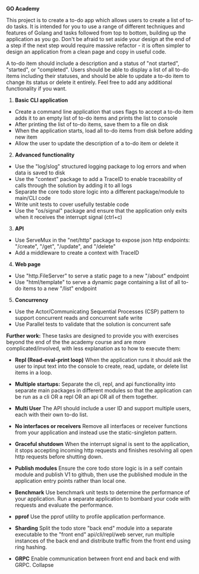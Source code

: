 **GO Academy**

This project is to create a to-do app which allows users to create a list of to-do tasks. It is intended for you to use a range of different techniques and features of Golang and tasks followed from top to bottom, building up the application as you go. Don't be afraid to set aside your design at the end of a step if the next step would require massive refactor - it is often simpler to design an application from a clean page and copy in useful code.

A to-do item should include a description and a status of "not started", "started", or "completed". Users should be able to display a list of all to-do items including their statuses, and should be able to update a to-do item to change its status or delete it entirely. Feel free to add any additional functionality if you want.


1) **Basic CLI application**
- Create a command line application that uses flags to accept a to-do item adds it to an empty list of to-do items and prints the list to console
- After printing the list of to-do items, save them to a file on disk
- When the application starts, load all to-do items from disk before adding new item
- Allow the user to update the description of a to-do item or delete it
2) **Advanced functionality**
- Use the "log/slog" structured logging package to log errors and when data is saved to disk
- Use the "context" package to add a TraceID to enable traceability of calls through the solution by adding it to all logs
- Separate the core todo store logic into a different package/module to main/CLI code
- Write unit tests to cover usefully testable code
- Use the "os/signal" package and ensure that the application only exits when it receives the interrupt signal (ctrl+c)
3) **API**
- Use ServeMux in the "net/http" package to expose json http endpoints: "/create", "/get", "/update", and "/delete"
- Add a middleware to create a context with TraceID
4) **Web page**
- Use "http.FileServer" to serve a static page to a new "/about" endpoint
- Use "html/template" to serve a dynamic page containing a list of all to-do items to a new "/list" endpoint
5) **Concurrency**
- Use the Actor/Communicating Sequential Processes (CSP) pattern to support concurrent reads and concurrent safe write
- Use Parallel tests to validate that the solution is concurrent safe

**Further work:**
These tasks are designed to provide you with exercises beyond the end of the the academy course and are more complicated/involved, with less explanation as to how to execute them:

- **Repl (Read-eval-print loop)**
  When the application runs it should ask the user to input text into the console to create, read, update, or delete list items in a loop.

- **Multiple startups:**
  Separate the cli, repl, and api functionality into separate main packages in different modules so that the application can be run as a cli OR a repl OR an api OR all of them together.

- **Multi User**
  The API should include a user ID and support multiple users, each with their own to-do list.

- **No interfaces or receivers**
  Remove all interfaces or receiver functions from your application and instead use the static-singleton pattern.

- **Graceful shutdown**
  When the interrupt signal is sent to the application, it stops accepting incoming http requests and finishes resolving all open http requests before shutting down.

- **Publish modules**
  Ensure the core todo store logic is in a self contain module and publish V1 to github, then use the published module in the application entry points rather than local one.

- **Benchmark**
  Use benchmark unit tests to determine the performance of your application. Run a separate application to bombard your code with requests and evaluate the performance.

- **pprof**
  Use the pprof utility to profile application performance.

- **Sharding**
  Split the todo store "back end" module into a separate executable to the "front end" api/cli/repl/web server, run multiple instances of the back end and distribute traffic from the front end using ring hashing.

- **GRPC**
  Enable communication between front end and back end with GRPC.
  Collapse
